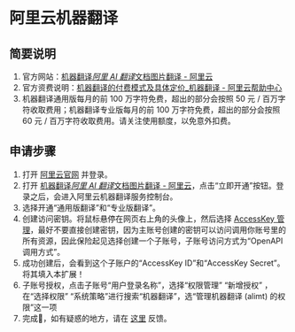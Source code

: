 # 阿里云机器翻译

## 简要说明

1. 官方网站：[机器翻译*阿里 AI 翻译*文档图片翻译 - 阿里云](https://www.aliyun.com/product/ai/alimt)
2. 官方资费说明：[机器翻译的付费模式及具体定价\_机器翻译 - 阿里云帮助中心](https://help.aliyun.com/document_detail/197134.html)
3. 机器翻译通用版每月的前 100 万字符免费，超出的部分会按照 50 元 / 百万字符收取费用；机器翻译专业版每月的前 100 万字符免费，超出的部分会按照 60 元 / 百万字符收取费用。请关注使用额度，以免意外扣费。

## 申请步骤

1. 打开 [阿里云官网](https://www.aliyun.com/) 并登录。
2. 打开 [机器翻译*阿里 AI 翻译*文档图片翻译 - 阿里云](https://www.aliyun.com/product/ai/alimt)，点击“立即开通”按钮。登录之后，会进入阿里云机器翻译服务控制台。
3. 选择开通“通用版翻译”和“专业版翻译”。
4. 创建访问密钥。将鼠标悬停在网页右上角的头像上，然后选择 [AccessKey 管理](https://ram.console.aliyun.com/manage/ak)，最好不要直接创建密钥，因为主账号创建的密钥可以访问调用你账号里的所有资源，因此保险起见选择创建一个子账号，子账号访问方式为“OpenAPI 调用方式”。
5. 成功创建后，会看到这个子账户的“AccessKey ID”和“AccessKey Secret”。将其填入本扩展！
6. 子账号授权，点击子账号“用户登录名称”，选择“权限管理” “新增授权” ，在“选择权限” “系统策略”进行搜索“机器翻译”，选“管理机器翻译 (alimt) 的权限”这一项
7. 完成🎉，如有疑惑的地方，请在 [这里](https://github.com/immersive-translate/immersive-translate/issues/137) 反馈。

